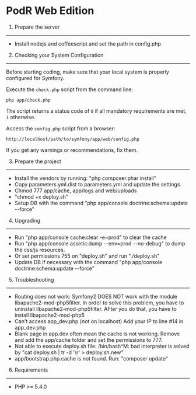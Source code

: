 PodR Web Edition
========================

1) Prepare the server
-------------------------------------
- Install nodejs and coffeescript and set the path in config.php


2) Checking your System Configuration
-------------------------------------

Before starting coding, make sure that your local system is properly
configured for Symfony.

Execute the `check.php` script from the command line:

    php app/check.php

The script returns a status code of `0` if all mandatory requirements are met, `1` otherwise.

Access the `config.php` script from a browser:

    http://localhost/path/to/symfony/app/web/config.php

If you get any warnings or recommendations, fix them.

3) Prepare the project
-------------------------------------
- Install the vendors by running: "php composer.phar install"
- Copy parameters.yml.dist to parameters.yml and update the settings
- Chmod 777 app/cache, app/logs and web/uploads
- "chmod +x deploy.sh"
- Setup DB with the command "php app/console doctrine:schema:update --force"

4) Upgrading
-------------------------------------
- Run "php app/console cache:clear -e=prod" to clear the cache
- Run "php app/console assetic:dump --env=prod --no-debug" to dump the css/js resources.
- Or set permissions 755 on "deploy.sh" and run "./deploy.sh"
- Update DB if necessary with the command "php app/console doctrine:schema:update --force"

5) Troubleshooting
-------------------------------------
- Routing does not work:
  Symfony2 DOES NOT work with the module libapache2-mod-php5filter. In order to solve this problem, you have to uninstall libapache2-mod-php5filter. AFter you do that, you have to install libapache2-mod-php5
- Can't access app_dev.php (not on localhost)
  Add your IP to line #14 in app_dev.php
- Blank page in app.dev often mean the cache is not working. Remove and add the app/cache folder and set the permissions to 777.
- Not able to execute deploy.sh file: /bin/bash^M: bad interpreter is solved by "cat deploy.sh | tr -d '\r' > deploy.sh.new"
- app/bootstrap.php.cache is not found. Run: "composer update"

6) Requirements
-------------------------------------
- PHP >= 5.4.0